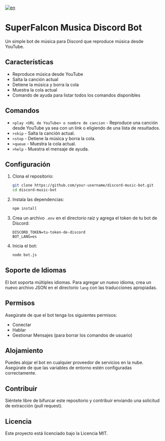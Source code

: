 [![en](https://img.shields.io/badge/lang-en-red.svg)](https://github.com/cramer28/MusicaFalconBot/)

# SuperFalcon Musica Discord Bot

Un simple bot de música para Discord que reproduce música desde YouTube.

## Características
- Reproduce música desde YouTube
- Salta la canción actual
- Detiene la música y borra la cola
- Muestra la cola actual
- Comando de ayuda para listar todos los comandos disponibles

## Comandos
- `>play <URL de YouTube> o nombre de cancion` - Reproduce una canción desde YouTube ya sea con un link o eligiendo de una lista de resultados.
- `>skip` - Salta la canción actual.
- `>stop` - Detiene la música y borra la cola.
- `>queue` - Muestra la cola actual.
- `>help` - Muestra el mensaje de ayuda.

## Configuración

1. Clona el repositorio:
    ```sh
    git clone https://github.com/your-username/discord-music-bot.git
    cd discord-music-bot
    ```

2. Instala las dependencias:
    ```sh
    npm install
    ```

3. Crea un archivo `.env` en el directorio raíz y agrega el token de tu bot de Discord:
    ```env
    DISCORD_TOKEN=tu-token-de-discord
    BOT_LANG=es
    ```

4. Inicia el bot:
    ```sh
    node bot.js
    ```

## Soporte de Idiomas

El bot soporta múltiples idiomas. Para agregar un nuevo idioma, crea un nuevo archivo JSON en el directorio `lang` con las traducciones apropiadas.

## Permisos

Asegúrate de que el bot tenga los siguientes permisos:
- Conectar
- Hablar
- Gestionar Mensajes (para borrar los comandos de usuario)

## Alojamiento

Puedes alojar el bot en cualquier proveedor de servicios en la nube. Asegúrate de que las variables de entorno estén configuradas correctamente.

## Contribuir

Siéntete libre de bifurcar este repositorio y contribuir enviando una solicitud de extracción (pull request).

## Licencia

Este proyecto está licenciado bajo la Licencia MIT.
